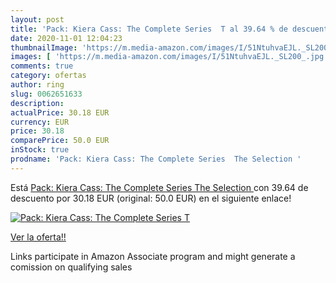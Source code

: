 ```yaml
---
layout: post
title: 'Pack: Kiera Cass: The Complete Series  T al 39.64 % de descuento'
date: 2020-11-01 12:04:23
thumbnailImage: 'https://m.media-amazon.com/images/I/51NtuhvaEJL._SL200_.jpg'
images: [ 'https://m.media-amazon.com/images/I/51NtuhvaEJL._SL200_.jpg' ]
comments: true
category: ofertas
author: ring
slug: 0062651633
description:
actualPrice: 30.18 EUR
currency: EUR
price: 30.18
comparePrice: 50.0 EUR
inStock: true
prodname: 'Pack: Kiera Cass: The Complete Series  The Selection '
---
```


Está [Pack: Kiera Cass: The Complete Series  The Selection ](https://www.amazon.es/dp/0062651633/?tag=tolees-21) con 39.64 de descuento por 30.18 EUR (original: 50.0 EUR) en el siguiente enlace!

[![Pack: Kiera Cass: The Complete Series  T](https://m.media-amazon.com/images/I/51NtuhvaEJL._SL200_.jpg)](https://www.amazon.es/dp/0062651633/?tag=tolees-21)

[Ver la oferta!!](https://www.amazon.es/dp/0062651633/?tag=tolees-21)

Links participate in Amazon Associate program and might generate a comission on qualifying sales


